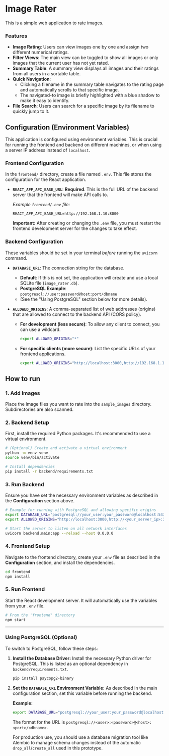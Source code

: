 # Image Rater

This is a simple web application to rate images.

### Features

*   **Image Rating**: Users can view images one by one and assign two different numerical ratings.
*   **Filter Views**: The main view can be toggled to show all images or only images that the current user has not yet rated.
*   **Summary Table**: A summary view displays all images and their ratings from all users in a sortable table.
*   **Quick Navigation**:
    *   Clicking a filename in the summary table navigates to the rating page and automatically scrolls to that specific image.
    *   The navigated-to image is briefly highlighted with a blue shadow to make it easy to identify.
*   **File Search**: Users can search for a specific image by its filename to quickly jump to it.

## Configuration (Environment Variables)

This application is configured using environment variables. This is crucial for running the frontend and backend on different machines, or when using a server IP address instead of `localhost`.

### Frontend Configuration

In the `frontend/` directory, create a file named `.env`. This file stores the configuration for the React application.

-   **`REACT_APP_API_BASE_URL`**: **Required**. This is the full URL of the backend server that the frontend will make API calls to.

    *Example `frontend/.env` file:*
    ```
    REACT_APP_API_BASE_URL=http://192.168.1.10:8000
    ```

    **Important:** After creating or changing the `.env` file, you must restart the frontend development server for the changes to take effect.

### Backend Configuration

These variables should be set in your terminal *before* running the `uvicorn` command.

-   **`DATABASE_URL`**: The connection string for the database.
    -   **Default**: If this is not set, the application will create and use a local SQLite file (`image_rater.db`).
    -   **PostgreSQL Example**: `postgresql://user:password@host:port/dbname`
    -   (See the "Using PostgreSQL" section below for more details).

-   **`ALLOWED_ORIGINS`**: A comma-separated list of web addresses (origins) that are allowed to connect to the backend API (CORS policy).
    -   **For development (less secure)**: To allow any client to connect, you can use a wildcard.
        ```bash
        export ALLOWED_ORIGINS="*"
        ```
    -   **For specific clients (more secure)**: List the specific URLs of your frontend applications.
        ```bash
        export ALLOWED_ORIGINS="http://localhost:3000,http://192.168.1.10:3000"
        ```

## How to run

### 1. Add Images
Place the image files you want to rate into the `sample_images` directory. Subdirectories are also scanned.

### 2. Backend Setup
First, install the required Python packages. It's recommended to use a virtual environment.

```bash
# (Optional) Create and activate a virtual environment
python -m venv venv
source venv/bin/activate 

# Install dependencies
pip install -r backend/requirements.txt
```

### 3. Run Backend
Ensure you have set the necessary environment variables as described in the **Configuration** section above.

```bash
# Example for running with PostgreSQL and allowing specific origins
export DATABASE_URL="postgresql://your_user:your_password@localhost:5432/image_rater_db"
export ALLOWED_ORIGINS="http://localhost:3000,http://<your_server_ip>:3000"

# Start the server to listen on all network interfaces
uvicorn backend.main:app --reload --host 0.0.0.0
```

### 4. Frontend Setup
Navigate to the frontend directory, create your `.env` file as described in the **Configuration** section, and install the dependencies.

```bash
cd frontend
npm install
```

### 5. Run Frontend
Start the React development server. It will automatically use the variables from your `.env` file.

```bash
# From the 'frontend' directory
npm start
```

---

### Using PostgreSQL (Optional)

To switch to PostgreSQL, follow these steps:

1.  **Install the Database Driver:**
    Install the necessary Python driver for PostgreSQL. This is listed as an optional dependency in `backend/requirements.txt`.

    ```bash
    pip install psycopg2-binary
    ```

2.  **Set the `DATABASE_URL` Environment Variable:**
    As described in the main configuration section, set this variable before running the backend.

    **Example:**
    ```bash
    export DATABASE_URL="postgresql://your_user:your_password@localhost:5432/image_rater_db"
    ```

    The format for the URL is `postgresql://<user>:<password>@<host>:<port>/<dbname>`.

    For production use, you should use a database migration tool like Alembic to manage schema changes instead of the automatic `drop_all`/`create_all` used in this prototype.
